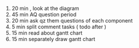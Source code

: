 1. 20 min , look at the diagram 
2. 45 min AQ question period 
3. 20 min ask qz them questions of each component 
4. 5 min split comment tasks ( todo after ) 
5. 15 min read about gantt chart 
5. 15 min separately draw gantt chart 


